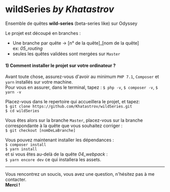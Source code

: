 # wildSeries  *by Khatastrov*   

Ensemble de quêtes **wild-series** (beta-series like) sur Odyssey   

Le projet est découpé en branches :   
-  Une branche par quête ->  [n° de la quête]_[nom de la quête]   
ex: *05_routing*
-  seules les quêtes validées sont mergées sur `Master`

#### 1) Comment installer le projet sur votre ordinateur ?

Avant toute chose, assurez-vous d'avoir au minimum `PHP 7.1`, `Composer` et `yarn` installés sur votre machine.   
Pour vous en assurer, dans le terminal, tapez : `$ php -v`, `$ composer -v`, `$ yarn -v`   

Placez-vous dans le repertoire qui accueillera le projet, et tapez:   
`$ git clone https://github.com/Khatastrov/wildSeries.git`   
`$ cd wildSeries`   

Vous êtes alors sur la branche `Master`, placez-vous sur la branche correspondante à la quête que vous souhaitez
 corriger :   
 `$ git checkout [nomDeLaBranche]`   
 
 Vous pouvez maintenant installer les dépendances :   
 `$ composer install`  
 `$ yarn install`   
 et si vous êtes au-delà de la quête *04_webpack* :   
 `$ yarn encore dev` ce qui installera les assets.   
 
___
 
 Vous rencontrez un soucis, vous avez une question, n'hésitez pas à me contacter.   
 **Merci !**